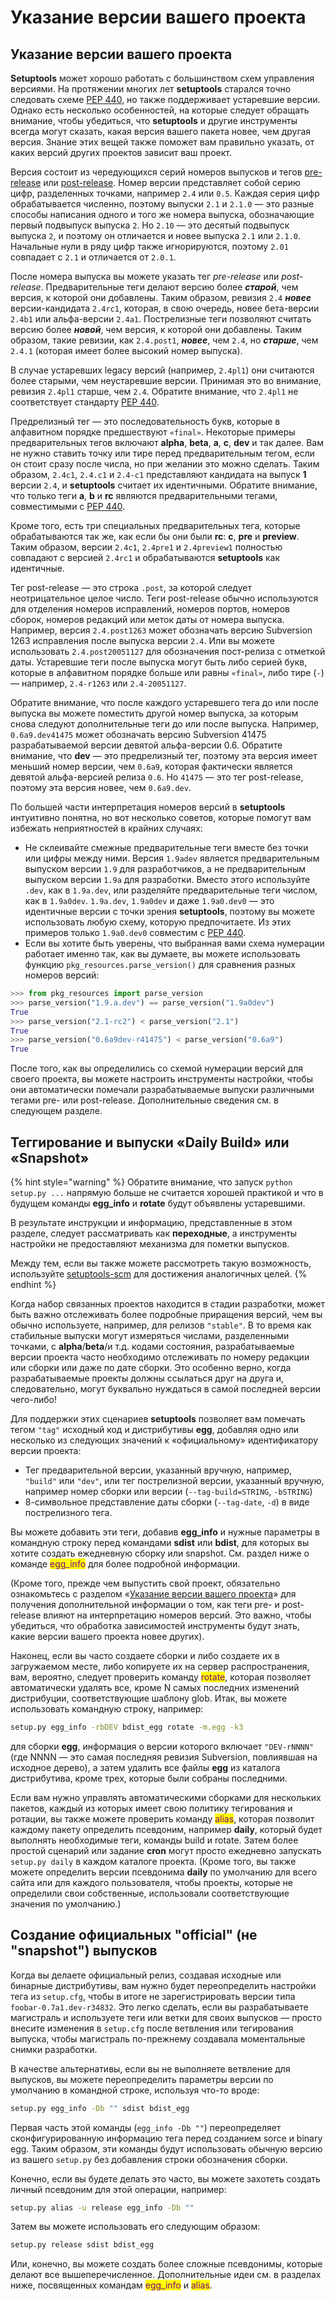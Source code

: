 # Указание версии вашего проекта

## Указание версии вашего проекта

**Setuptools** может хорошо работать с большинством схем управления версиями. На протяжении многих лет **setuptools** старался точно следовать схеме [PEP 440](https://peps.python.org/pep-0440/), но также поддерживает устаревшие версии. Однако есть несколько особенностей, на которые следует обращать внимание, чтобы убедиться, что **setuptools** и другие инструменты всегда могут сказать, какая версия вашего пакета новее, чем другая версия. Знание этих вещей также поможет вам правильно указать, от каких версий других проектов зависит ваш проект.

Версия состоит из чередующихся серий номеров выпусков и тегов [pre-release](https://peps.python.org/pep-0440/#pre-releases) или [post-release](https://peps.python.org/pep-0440/#post-releases). Номер версии представляет собой серию цифр, разделенных точками, например `2.4` или `0.5`. Каждая серия цифр обрабатывается численно, поэтому выпуски `2.1` и `2.1.0` — это разные способы написания одного и того же номера выпуска, обозначающие первый подвыпуск выпуска `2`. Но `2.10` — это десятый подвыпуск выпуска `2`, и поэтому он отличается и новее выпуска `2.1` или `2.1.0`. Начальные нули в ряду цифр также игнорируются, поэтому `2.01` совпадает с `2.1` и отличается от `2.0.1`.

После номера выпуска вы можете указать тег _pre-release_ или _post-release_. Предварительные теги делают версию более _**старой**_, чем версия, к которой они добавлены. Таким образом, ревизия `2.4` _**новее**_ версии-кандидата `2.4rc1`, которая, в свою очередь, новее бета-версии `2.4b1` или альфа-версии `2.4a1`. Пострелизные теги позволяют считать версию более _**новой**_, чем версия, к которой они добавлены. Таким образом, такие ревизии, как `2.4.post1`, _**новее**_, чем `2.4`, но _**старше**_, чем `2.4.1` (которая имеет более высокий номер выпуска).

В случае устаревших legacy версий (например, `2.4pl1`) они считаются более старыми, чем неустаревшие версии. Принимая это во внимание, ревизия `2.4pl1` старше, чем `2.4`. Обратите внимание, что `2.4pl1` не соответствует стандарту [PEP 440](https://peps.python.org/pep-0440/).

Предрелизный тег — это последовательность букв, которые в алфавитном порядке предшествуют `«final»`. Некоторые примеры предварительных тегов включают **alpha**, **beta**, **а**, **с**, **dev** и так далее. Вам не нужно ставить точку или тире перед предварительным тегом, если он стоит сразу после числа, но при желании это можно сделать. Таким образом, `2.4c1`, `2.4.c1` и `2.4-c1` представляют кандидата на выпуск **1** версии `2.4`, и **setuptools** считает их идентичными. Обратите внимание, что только теги **a**, **b** и **rc** являются предварительными тегами, совместимыми с [PEP 440](https://peps.python.org/pep-0440/).

Кроме того, есть три специальных предварительных тега, которые обрабатываются так же, как если бы они были **rc**: **c**, **pre** и **preview**. Таким образом, версии `2.4c1`, `2.4pre1` и `2.4preview1` полностью совпадают с версией `2.4rc1` и обрабатываются **setuptools** как идентичные.

Тег post-release — это строка `.post`, за которой следует неотрицательное целое число. Теги post-release обычно используются для отделения номеров исправлений, номеров портов, номеров сборок, номеров редакций или меток даты от номера выпуска. Например, версия `2.4.post1263` может обозначать версию Subversion 1263 исправления после выпуска версии `2.4`. Или вы можете использовать `2.4.post20051127` для обозначения пост-релиза с отметкой даты. Устаревшие теги после выпуска могут быть либо серией букв, которые в алфавитном порядке больше или равны `«final»`, либо тире (`-`) — например, `2.4-r1263` или `2.4-20051127`.

Обратите внимание, что после каждого устаревшего тега до или после выпуска вы можете поместить другой номер выпуска, за которым снова следуют дополнительные теги до или после выпуска. Например, `0.6a9.dev41475` может обозначать версию Subversion 41475 разрабатываемой версии девятой альфа-версии 0.6. Обратите внимание, что **dev** — это предрелизный тег, поэтому эта версия имеет меньший номер версии, чем `0.6a9`, которая фактически является девятой альфа-версией релиза `0.6`. Но `41475` — это тег post-release, поэтому эта версия новее, чем `0.6a9.dev`.

По большей части интерпретация номеров версий в **setuptools** интуитивно понятна, но вот несколько советов, которые помогут вам избежать неприятностей в крайних случаях:

* Не склеивайте смежные предварительные теги вместе без точки или цифры между ними. Версия `1.9adev` является предварительным выпуском версии `1.9` для разработчиков, а не предварительным выпуском версии `1.9a` для разработки. Вместо этого используйте `.dev`, как в `1.9a.dev`, или разделяйте предварительные теги числом, как в `1.9a0dev`. `1.9a.dev`, `1.9a0dev` и даже `1.9a0.dev0` — это идентичные версии с точки зрения **setuptools**, поэтому вы можете использовать любую схему, которую предпочитаете. Из этих примеров только `1.9a0.dev0` совместим с [PEP 440](https://peps.python.org/pep-0440/).
* Если вы хотите быть уверены, что выбранная вами схема нумерации работает именно так, как вы думаете, вы можете использовать функцию `pkg_resources.parse_version()` для сравнения разных номеров версий:

```python
>>> from pkg_resources import parse_version
>>> parse_version("1.9.a.dev") == parse_version("1.9a0dev")
True
>>> parse_version("2.1-rc2") < parse_version("2.1")
True
>>> parse_version("0.6a9dev-r41475") < parse_version("0.6a9")
True
```

После того, как вы определились со схемой нумерации версий для своего проекта, вы можете настроить инструменты настройки, чтобы они автоматически помечали разрабатываемые выпуски различными тегами pre- или post-release. Дополнительные сведения см. в следующем разделе.

## Теггирование и выпуски «Daily Build» или «Snapshot»

{% hint style="warning" %}
Обратите внимание, что запуск `python setup.py ...` напрямую больше не считается хорошей практикой и что в будущем команды **egg\_info** и **rotate** будут объявлены устаревшими.

В результате инструкции и информацию, представленные в этом разделе, следует рассматривать как **переходные**, а инструменты настройки не предоставляют механизма для пометки выпусков.

Между тем, если вы также можете рассмотреть такую возможность, используйте [setuptools-scm](https://pypi.org/project/setuptools-scm) для достижения аналогичных целей.
{% endhint %}

Когда набор связанных проектов находится в стадии разработки, может быть важно отслеживать более подробные приращения версий, чем вы обычно используете, например, для релизов `"stable"`. В то время как стабильные выпуски могут измеряться числами, разделенными точками, с **alpha**/**beta**/и т.д. кодами состояния, разрабатываемые версии проекта часто необходимо отслеживать по номеру редакции или сборки или даже по дате сборки. Это особенно верно, когда разрабатываемые проекты должны ссылаться друг на друга и, следовательно, могут буквально нуждаться в самой последней версии чего-либо!

Для поддержки этих сценариев **setuptools** позволяет вам помечать тегом `"tag"` исходный код и дистрибутивы **egg**, добавляя одно или несколько из следующих значений к «официальному» идентификатору версии проекта:

* Тег предварительной версии, указанный вручную, например, `"build"` или `"dev"`, или тег пострелизной версии, указанный вручную, например номер сборки или версии (`--tag-build=STRING`, `-bSTRING`)
* 8-символьное представление даты сборки (`--tag-date`, `-d`) в виде пострелизного тега.

Вы можете добавить эти теги, добавив **egg\_info** и нужные параметры в командную строку перед командами **sdist** или **bdist**, для которых вы хотите создать ежедневную сборку или snapshot. См. раздел ниже о команде <mark style="color:purple;">egg\_info</mark> для более подробной информации.

(Кроме того, прежде чем выпустить свой проект, обязательно ознакомьтесь с разделом «[Указание версии вашего проекта](ukazanie-versii-vashego-proekta.md#ukazanie-versii-vashego-proekta)» для получения дополнительной информации о том, как теги pre- и post-release влияют на интерпретацию номеров версий. Это важно, чтобы убедиться, что обработка зависимостей инструменты будут знать, какие версии вашего проекта новее других).

Наконец, если вы часто создаете сборки и либо создаете их в загружаемом месте, либо копируете их на сервер распространения, вам, вероятно, следует проверить команду <mark style="color:purple;">rotate</mark>, которая позволяет автоматически удалять все, кроме N самых последних изменений дистрибуции, соответствующие шаблону glob. Итак, вы можете использовать командную строку, например:

```bash
setup.py egg_info -rbDEV bdist_egg rotate -m.egg -k3
```

для сборки **egg**, информация о версии которого включает `"DEV-rNNNN"` (где NNNN — это самая последняя ревизия Subversion, повлиявшая на исходное дерево), а затем удалить все файлы **egg** из каталога дистрибутива, кроме трех, которые были собраны последними.

Если вам нужно управлять автоматическими сборками для нескольких пакетов, каждый из которых имеет свою политику тегирования и ротации, вы также можете проверить команду <mark style="color:purple;">alias</mark>, которая позволит каждому пакету определить псевдоним, например **daily**, который будет выполнять необходимые теги, команды build и rotate. Затем более простой сценарий или задание **cron** могут просто ежедневно запускать `setup.py daily` в каждом каталоге проекта. (Кроме того, вы также можете определить версии псевдонима **daily** по умолчанию для всего сайта или для каждого пользователя, чтобы проекты, которые не определили свои собственные, использовали соответствующие значения по умолчанию.)

## Создание официальных "official" (не "snapshot") выпусков

Когда вы делаете официальный релиз, создавая исходные или бинарные дистрибутивы, вам нужно будет переопределить настройки тега из `setup.cfg`, чтобы в итоге не зарегистрировать версии типа `foobar-0.7a1.dev-r34832`. Это легко сделать, если вы разрабатываете магистраль и используете теги или ветки для своих выпусков — просто внесите изменения в `setup.cfg` после ветвления или тегирования выпуска, чтобы магистраль по-прежнему создавала моментальные снимки разработки.

В качестве альтернативы, если вы не выполняете ветвление для выпусков, вы можете переопределить параметры версии по умолчанию в командной строке, используя что-то вроде:

```bash
setup.py egg_info -Db "" sdist bdist_egg
```

Первая часть этой команды (`egg_info -Db ""`) переопределяет сконфигурированную информацию тега перед созданием sorce и binary egg. Таким образом, эти команды будут использовать обычную версию из вашего `setup.py` без добавления строки обозначения сборки.

Конечно, если вы будете делать это часто, вы можете захотеть создать личный псевдоним для этой операции, например:

```bash
setup.py alias -u release egg_info -Db ""
```

Затем вы можете использовать его следующим образом:

```bash
setup.py release sdist bdist_egg
```

Или, конечно, вы можете создать более сложные псевдонимы, которые делают все вышеперечисленное. Дополнительные идеи см. в разделах ниже, посвященных командам <mark style="color:purple;">egg\_info</mark> и <mark style="color:purple;">alias</mark>.
